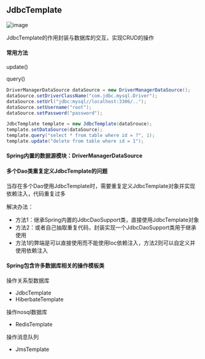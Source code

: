 ## JdbcTemplate

![image](https://gitee.com/quanhaoh/blogImage/raw/master/img/JdbcTemplate的框架图.png)

JdbcTemplate的作用封装与数据库的交互，实现CRUD的操作

#### 常用方法

update()

query()

```java
DriverManagerDataSource dataSource = new DriverManagerDataSource();
dataSource.setDriverClassName("com.jdbc.mysql.Driver");
dataSource.setUrl("jdbc:mysql//localhost:3306/..");
dataSource.setUsername("root");
dataSource.setPassword("password");

JdbcTemplate template = new JdbcTemplate(dataSrouce);
template.setDataSource(dataSource);
template.query("select * from table where id = ?", 1);
template.update("delete from table where id = 1");
```

#### Spring内置的数据源模块：DriverManagerDataSource

#### 多个Dao类重复定义JdbcTemplate的问题

当存在多个Dao使用JdbcTemplate时，需要重复定义JdbcTemplate对象并实现依赖注入，代码重复过多

解决办法：

- 方法1：继承Spring内置的JdbcDaoSupport类，直接使用JdbcTemplate对象
- 方法2：或者自己抽取重复代码，封装实现一个JdbcDaoSupport类用于继承使用
- 方法1的弊端是可以直接使用而不能使用Ioc依赖注入，方法2则可以自定义并使用依赖注入

#### Spring包含许多数据库相关的操作模板类

操作关系型数据库

- JdbcTemplate
- HiberbateTemplate

操作nosql数据库

- RedisTemplate

操作消息队列

- JmsTemplate